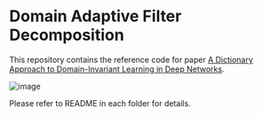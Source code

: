 # Domain Adaptive Filter Decomposition

This repository contains the reference code for paper [A Dictionary Approach to Domain-Invariant Learning in Deep Networks](https://arxiv.org/pdf/1909.11285.pdf).

![image]()

Please refer to README in each folder for details.